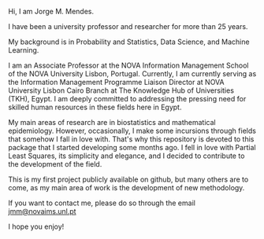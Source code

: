 Hi, I am Jorge M. Mendes.

I have been a university professor and researcher for more than 25 years.

My background is in Probability and Statistics, Data Science, and Machine Learning.

I am an Associate Professor at the NOVA Information Management School of the NOVA
University Lisbon, Portugal. Currently, I am currently serving as the Information Management Programme Liaison Director at NOVA University Lisbon Cairo Branch at The Knowledge Hub of Universities (TKH), Egypt.
I am deeply committed to addressing the pressing need for skilled human resources 
in these fields here in Egypt.

My main areas of research are in biostatistics and mathematical epidemiology. However,
occasionally, I make some incursions through fields that somehow I fall in love with.
That's why this repository is devoted to this package that I started developing some months ago.
I fell in love with Partial Least Squares, its simplicity and elegance, and I decided to
contribute to the development of the field.

This is my first project publicly available on github, but many others are to come, as my
main area of work is the development of new methodology.

If you want to contact me, please do so through the email jmm@novaims.unl.pt

I hope you enjoy!
